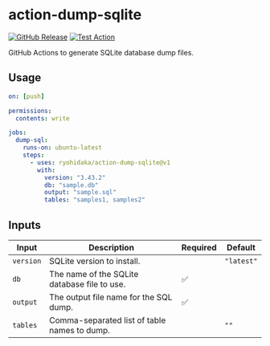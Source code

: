 # action-dump-sqlite

[![GitHub Release](https://img.shields.io/github/v/release/ryohidaka/action-dump-sqlite)](https://github.com/ryohidaka/action-dump-sqlite/releases/)
[![Test Action](https://github.com/ryohidaka/action-dump-sqlite/actions/workflows/test.yml/badge.svg)](https://github.com/ryohidaka/action-dump-sqlite/actions/workflows/test.yml)

GitHub Actions to generate SQLite database dump files.

## Usage

```yml
on: [push]

permissions:
  contents: write

jobs:
  dump-sql:
    runs-on: ubuntu-latest
    steps:
      - uses: ryohidaka/action-dump-sqlite@v1
        with:
          version: "3.43.2"
          db: "sample.db"
          output: "sample.sql"
          tables: "samples1, samples2"
```

## Inputs

| Input     | Description                                  | Required | Default    |
| --------- | -------------------------------------------- | -------- | ---------- |
| `version` | SQLite version to install.                   |          | `"latest"` |
| `db`      | The name of the SQLite database file to use. | ✅       |            |
| `output`  | The output file name for the SQL dump.       | ✅       |            |
| `tables`  | Comma-separated list of table names to dump. |          | `""`       |
